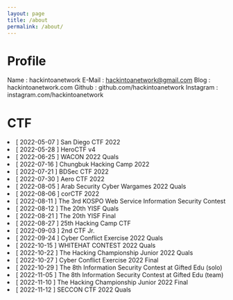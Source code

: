 ```yaml
---
layout: page
title: /about
permalink: /about/
---
```

# Profile
  
Name : hackintoanetwork
E-Mail : hackintoanetwork@gmail.com
Blog : hackintoanetwork.com
Github : github.com/hackintoanetwork
Instagram : instagram.com/hackintoanetwork
  
# CTF  
  
<li>[ 2022-05-07 ] San Diego CTF 2022</li>
<li>[ 2022-05-28 ] HeroCTF v4</li> 
<li>[ 2022-06-25 ] WACON 2022 Quals</li>
<li>[ 2022-07-16 ] Chungbuk Hacking Camp 2022</li>
<li>[ 2022-07-21 ] BDSec CTF 2022</li>
<li>[ 2022-07-30 ] Aero CTF 2022</li>
<li>[ 2022-08-05 ] Arab Security Cyber Wargames 2022 Quals</li>
<li>[ 2022-08-06 ] corCTF 2022</li>
<li>[ 2022-08-11 ] The 3rd KOSPO Web Service Information Security Contest</li>
<li>[ 2022-08-12 ] The 20th YISF Quals</li>
<li>[ 2022-08-21 ] The 20th YISF Final</li>
<li>[ 2022-08-27 ] 25th Hacking Camp CTF</li>
<li>[ 2022-09-03 ] 2nd CTF Jr.</li>
<li>[ 2022-09-24 ] Cyber Conflict Exercise 2022 Quals</li>
<li>[ 2022-10-15 ] WHITEHAT CONTEST 2022 Quals</li>
<li>[ 2022-10-22 ] The Hacking Championship Junior 2022 Quals</li>
<li>[ 2022-10-27 ] Cyber Conflict Exercise 2022 Final</li>
<li>[ 2022-10-29 ] The 8th Information Security Contest at Gifted Edu (solo)</li>
<li>[ 2022-11-05 ] The 8th Information Security Contest at Gifted Edu (team)</li>
<li>[ 2022-11-10 ] The Hacking Championship Junior 2022 Final</li>
<li>[ 2022-11-12 ] SECCON CTF 2022 Quals</li>
